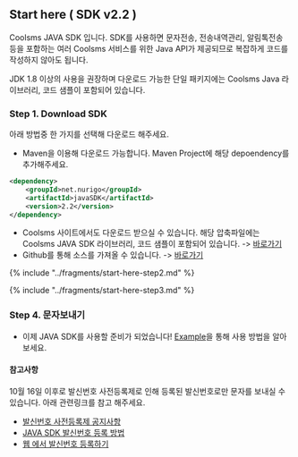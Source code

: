 ## Start here ( SDK v2.2 )

Coolsms JAVA SDK 입니다. SDK를 사용하면 문자전송, 전송내역관리, 알림톡전송 등을 포함하는 여러 Coolsms 서비스를 위한 Java API가 제공되므로 복잡하게 코드를 작성하지 않아도 됩니다.
 
JDK 1.8 이상의 사용을 권장하며 다운로드 가능한 단일 패키지에는 Coolsms Java 라이브러리, 코드 샘플이 포함되어 있습니다.

### Step 1. Download SDK

아래 방법중 한 가지를 선택해 다운로드 해주세요.
- Maven을 이용해 다운로드 가능합니다. Maven Project에 해당 depoendency를 추가해주세요.
```xml
<dependency>
    <groupId>net.nurigo</groupId>
    <artifactId>javaSDK</artifactId>
    <version>2.2</version>
</dependency>
```
- Coolsms 사이트에서도 다운로드 받으실 수 있습니다. 해당 압축파일에는 Coolsms JAVA SDK 라이브러리, 코드 샘플이 포함되어 있습니다. -> [바로가기](https://www.coolsms.co.kr/index.php?mid=download&document_srl=559455)
- Github를 통해 소스를 가져올 수 있습니다. -> [바로가기](https://github.com/coolsms/java-sdk/releases)

{% include "../fragments/start-here-step2.md" %}

{% include "../fragments/start-here-step3.md" %}


### Step 4. 문자보내기

- 이제 JAVA SDK를 사용할 준비가 되었습니다! [Example](example.md)을 통해 사용 방법을 알아보세요.

#### 참고사항

10월 16일 이후로 발신번호 사전등록제로 인해 등록된 발신번호로만 문자를 보내실 수 있습니다. 아래 관련링크를 참고 해주세요.
- [발신번호 사전등록제 공지사항](https://www.coolsms.co.kr/index.php?mid=notice&document_srl=3070386)
- [JAVA SDK 발신번호 등록 방법](example/sender-id.md)
- [웹 에서 발신번호 등록하기](https://www.coolsms.co.kr/index.php?mid=service_setup&act=dispSmsconfigSenderNumbers)